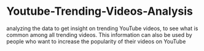 # Youtube-Trending-Videos-Analysis
analyzing the data to get insight on trending YouTube videos, to see what is common among all trending videos. This information can also be used by people who want to increase the popularity of their videos on YouTube
